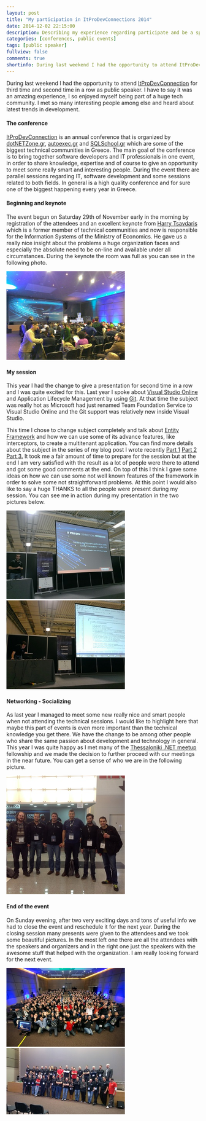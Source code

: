 ```yaml
---
layout: post
title: "My participation in ItProDevConnections 2014"
date: 2014-12-02 22:15:00
description: Describing my experience regarding participate and be a speaker in ItProDevConnections conference for 2014
categories: [conferences, public events]
tags: [public speaker]
fullview: false
comments: true
shortinfo: During last weekend I had the opportunity to attend ItProDevConnection for third time and second time in a row as public speaker. I have to say it was an amazing experience, I so enjoyed myself being part of a huge tech community. I met so many interesting people among else and heard about latest trends in development.
---
```


During last weekend I had the opportunity to attend [ItProDevConnection][itprodev] for third time and second time in a row as public speaker. I have to say it was an amazing experience, I so enjoyed myself being part of a huge tech community. I met so many interesting people among else and heard about latest trends in development.

#### The conference

[ItProDevConnection][itprodev] is an annual conference that is organized by [dotNETZone.gr][dotnetzone], [autoexec.gr][autoexec] and [SQLSchool.gr][sqlschool] which are some of the biggest technical communities in Greece. The main goal of the conference is to bring together software developers and IT professionals in one event, in order to share knowledge, expertise and of course to give an opportunity to meet some really smart and interesting people. During the event there are parallel sessions regarding IT, software development and some sessions related to both fields. In general is a high quality conference and for sure one of the biggest happening every year in Greece.

#### Beginning and keynote

The event begun on Saturday 29th of November early in the morning by registration of the attendees and an excellent keynote from [Harry Tsavdaris][tsavdaris] which is a former member of technical communities and now is responsible for the Information Systems of the Ministry of Economics. He gave us a really nice insight about the problems a huge organization faces and especially the absolute need to be on-line and available under all circumstances. During the keynote the room was full as you can see in the following photo.

<div class="row">
   <div class="col-sm-6 col-sm-offset-3 col-md-4 col-md-offset-4">
      <a href="/assets/images/keynote.jpg" class="thumbnail">
         <img src="/assets/images/keynotetb.jpg" alt="keynote">
      </a>
   </div>
</div>

#### My session

This year I had the change to give a presentation for second time in a row and I was quite excited for this. Last year I spoke about [Visual Studio Online][vsonline] and Application Lifecycle Management by using [Git][git]. At that time the subject was really hot as Microsoft had just renamed Team Foundation Service to Visual Studio Online and the Git support was relatively new inside Visual Studio. 

This time I chose to change subject completely and talk about [Entity Framework][ef] and how we can use some of its advance features, like interceptors, to create a multitenant application. You can find more details about the subject in the series of my blog post I wrote recently <a href="http://xabikos.com/multitenant/application%20design/software%20as%20a%20service/2014/11/17/create-a-multitenant-application-with-entity-framework-code-first---part-1.html">Part 1</a> <a href="http://xabikos.com/multitenant/application%20design/software%20as%20a%20service/2014/11/18/create-a-multitenant-application-with-entity-framework-code-first---part-2.html">Part 2</a> <a href="http://xabikos.com/multitenant/application%20design/software%20as%20a%20service/2014/11/19/create-a-multitenant-application-with-entity-framework-code-first---part-3.html">Part 3.</a> It took me a fair amount of time to prepare for the session but at the end I am very satisfied with the result as a lot of people were there to attend and got some good comments at the end. On top of this I think I gave some ideas on how we can use some not well known features of the framework in order to solve some not straightforward problems. At this point I would also like to say a huge THANKS to all the people were present during my session. You can see me in action during my presentation in the two pictures below.

<div class="row">
   <div class="col-sm-6 col-sm-offset-3 col-md-4 col-md-offset-1">
      <a href="/assets/images/speaker1.jpg" class="thumbnail">
         <img src="/assets/images/speaker1tb.jpg" alt="keynote">
      </a>
   </div>
   <div class="col-sm-6 col-sm-offset-3 col-md-4 col-md-offset-1">
      <a href="/assets/images/speaker2.jpg" class="thumbnail">
         <img src="/assets/images/speaker2tb.jpg" alt="keynote">
      </a>
   </div>
</div>

#### Networking - Socializing

As last year I managed to meet some new really nice and smart people when not attending the technical sessions. I would like to highlight here that maybe this part of events is even more important than the technical knowledge you get there. We have the change to be among other people who share the same passion about development and technology in general. This year I was quite happy as I met many of the [Thessaloniki .NET meetup][netmeetup] fellowship and we made the decision to further proceed with our meetings in the near future. You can get a sense of who we are in the following picture.

<div class="row">
   <div class="col-sm-6 col-sm-offset-3 col-md-4 col-md-offset-4">
      <a href="/assets/images/netMeetup.jpg" class="thumbnail">
         <img src="/assets/images/netMeetuptb.jpg" alt="keynote">
      </a>
   </div>
</div>

#### End of the event

On Sunday evening, after two very exciting days and tons of useful info we had to close the event and reschedule it for the next year. During the closing session many presents were given to the attendees and we took some beautiful pictures. In the most left one there are all the attendees with the speakers and organizers and in the right one just the speakers with the awesome stuff that helped with the organization. I am really looking forward for the next event. 

<div class="row">
   <div class="col-sm-6 col-sm-offset-3 col-md-4 col-md-offset-1">
      <a href="/assets/images/AllTogether1.jpg" class="thumbnail">
         <img src="/assets/images/AllTogether1tb.jpg" alt="keynote">
      </a>
   </div>
   <div class="col-sm-6 col-sm-offset-3 col-md-4 col-md-offset-1">
      <a href="/assets/images/speakers1.jpg" class="thumbnail">
         <img src="/assets/images/speakers1tb.jpg" alt="keynote">
      </a>
   </div>
</div>

[itprodev]: http://www.itprodevconnections.gr/
[dotnetzone]: http://www.dotnetzone.gr/
[autoexec]: http://autoexec.gr/
[sqlschool]: http://sqlschool.gr/
[tsavdaris]: https://twitter.com/@htsavdaris
[vsonline]: http://www.visualstudio.com/en-us/products/what-is-visual-studio-online-vs.aspx
[git]: http://git-scm.com/
[ef]: http://msdn.microsoft.com/en-us/data/ef.aspx
[netmeetup]: http://www.meetup.com/Thessaloniki-NET-Meetup/